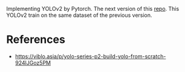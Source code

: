 Implementing YOLOv2 by Pytorch. The next version of this [repo](https://github.com/GiaKhangLuu/YOLOv1_from_scratch). This YOLOv2 train on the same dataset of the previous version.

# References

*   https://viblo.asia/p/yolo-series-p2-build-yolo-from-scratch-924lJGoz5PM

